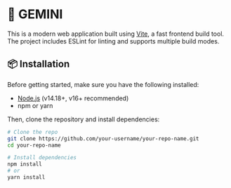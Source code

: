 # 🚀 GEMINI

This is a modern web application built using [Vite](https://vitejs.dev/), a fast frontend build tool. The project includes ESLint for linting and supports multiple build modes.

## 📦 Installation

Before getting started, make sure you have the following installed:

- [Node.js](https://nodejs.org/) (v14.18+, v16+ recommended)
- npm or yarn

Then, clone the repository and install dependencies:

```bash
# Clone the repo
git clone https://github.com/your-username/your-repo-name.git
cd your-repo-name

# Install dependencies
npm install
# or
yarn install
